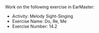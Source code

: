 Work on the following exercise in EarMaster:
- Activity: Melody Sight-Singing
- Exercise Name: Do, Re, Me
- Exercise Number: 14.2
